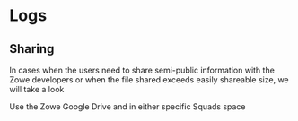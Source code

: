 # Logs

## Sharing

In cases when the users need to share semi-public information with the Zowe developers or when the file shared exceeds easily shareable size, we will take a look 

Use the Zowe Google Drive and in either specific Squads space 
